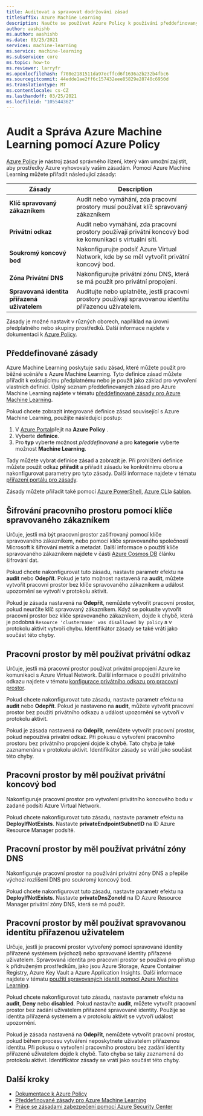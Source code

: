 ```yaml
---
title: Auditovat a spravovat dodržování zásad
titleSuffix: Azure Machine Learning
description: Naučte se používat Azure Policy k používání předdefinovaných zásad pro Azure Machine Learning, abyste se ujistili, že vaše pracovní prostory vyhovují vašim požadavkům.
author: aashishb
ms.author: aashishb
ms.date: 03/25/2021
services: machine-learning
ms.service: machine-learning
ms.subservice: core
ms.topic: how-to
ms.reviewer: larryfr
ms.openlocfilehash: f708e2181511da97ecffcd6f1636a2b232b4fbc6
ms.sourcegitcommit: 44edde1ae2ff6c157432eee85829e28740c6950d
ms.translationtype: MT
ms.contentlocale: cs-CZ
ms.lasthandoff: 03/25/2021
ms.locfileid: "105544362"
---
```

# <a name="audit-and-manage-azure-machine-learning-using-azure-policy"></a>Audit a Správa Azure Machine Learning pomocí Azure Policy

[Azure Policy](../governance/policy/index.yml) je nástroj zásad správného řízení, který vám umožní zajistit, aby prostředky Azure vyhovovaly vašim zásadám. Pomocí Azure Machine Learning můžete přiřadit následující zásady:

| Zásady | Description |
| ----- | ----- |
| **Klíč spravovaný zákazníkem** | Audit nebo vymáhání, zda pracovní prostory musí používat klíč spravovaný zákazníkem |
| **Privátní odkaz** | Audit nebo vymáhání, zda pracovní prostory používají privátní koncový bod ke komunikaci s virtuální sítí. |
| **Soukromý koncový bod** | Nakonfigurujte podsíť Azure Virtual Network, kde by se měl vytvořit privátní koncový bod. |
| **Zóna Privátní DNS** | Nakonfigurujte privátní zónu DNS, která se má použít pro privátní propojení. |
| **Spravovaná identita přiřazená uživatelem** | Auditujte nebo uplatněte, jestli pracovní prostory používají spravovanou identitu přiřazenou uživatelem. |

Zásady je možné nastavit v různých oborech, například na úrovni předplatného nebo skupiny prostředků. Další informace najdete v dokumentaci k [Azure Policy](../governance/policy/overview.md).

## <a name="built-in-policies"></a>Předdefinované zásady

Azure Machine Learning poskytuje sadu zásad, které můžete použít pro běžné scénáře s Azure Machine Learning. Tyto definice zásad můžete přiřadit k existujícímu předplatnému nebo je použít jako základ pro vytvoření vlastních definicí. Úplný seznam předdefinovaných zásad pro Azure Machine Learning najdete v tématu [předdefinované zásady pro Azure Machine Learning](../governance/policy/samples/built-in-policies.md#machine-learning).

Pokud chcete zobrazit integrované definice zásad související s Azure Machine Learning, použijte následující postup:

1. V [Azure Portal](https://portal.azure.com)přejít na __Azure Policy__ .
1. Vyberte __definice__.
1. Pro __typ__ vyberte možnost _předdefinované_ a pro __kategorie__ vyberte možnost __Machine Learning__.

Tady můžete vybrat definice zásad a zobrazit je. Při prohlížení definice můžete použít odkaz __přiřadit__ a přiřadit zásadu ke konkrétnímu oboru a nakonfigurovat parametry pro tyto zásady. Další informace najdete v tématu [přiřazení portálu pro zásady](../governance/policy/assign-policy-portal.md).

Zásady můžete přiřadit také pomocí [Azure PowerShell](../governance/policy/assign-policy-powershell.md), [Azure CLI](../governance/policy/assign-policy-azurecli.md)a [šablon](../governance/policy/assign-policy-template.md).

## <a name="workspace-encryption-with-customer-managed-key"></a>Šifrování pracovního prostoru pomocí klíče spravovaného zákazníkem

Určuje, jestli má být pracovní prostor zašifrovaný pomocí klíče spravovaného zákazníkem, nebo pomocí klíče spravovaného společností Microsoft k šifrování metrik a metadat. Další informace o použití klíče spravovaného zákazníkem najdete v části [Azure Cosmos DB](concept-data-encryption.md#azure-cosmos-db) článku šifrování dat.

Pokud chcete nakonfigurovat tuto zásadu, nastavte parametr efektu na __audit__ nebo __Odepřít__. Pokud je tato možnost nastavená na __audit__, můžete vytvořit pracovní prostor bez klíče spravovaného zákazníkem a událost upozornění se vytvoří v protokolu aktivit.

Pokud je zásada nastavená na __Odepřít__, nemůžete vytvořit pracovní prostor, pokud neurčíte klíč spravovaný zákazníkem. Když se pokusíte vytvořit pracovní prostor bez klíče spravovaného zákazníkem, dojde k chybě, která je podobná `Resource 'clustername' was disallowed by policy` a v protokolu aktivit vytvoří chybu. Identifikátor zásady se také vrátí jako součást této chyby.

## <a name="workspace-should-use-private-link"></a>Pracovní prostor by měl používat privátní odkaz

Určuje, jestli má pracovní prostor používat privátní propojení Azure ke komunikaci s Azure Virtual Network. Další informace o použití privátního odkazu najdete v tématu [konfigurace privátního odkazu pro pracovní prostor](how-to-configure-private-link.md).

Pokud chcete nakonfigurovat tuto zásadu, nastavte parametr efektu na __audit__ nebo __Odepřít__. Pokud je nastaveno na __audit__, můžete vytvořit pracovní prostor bez použití privátního odkazu a událost upozornění se vytvoří v protokolu aktivit.

Pokud je zásada nastavená na __Odepřít__, nemůžete vytvořit pracovní prostor, pokud nepoužívá privátní odkaz. Při pokusu o vytvoření pracovního prostoru bez privátního propojení dojde k chybě. Tato chyba je také zaznamenána v protokolu aktivit. Identifikátor zásady se vrátí jako součást této chyby.

## <a name="workspace-should-use-private-endpoint"></a>Pracovní prostor by měl používat privátní koncový bod

Nakonfiguruje pracovní prostor pro vytvoření privátního koncového bodu v zadané podsíti Azure Virtual Network.

Pokud chcete nakonfigurovat tuto zásadu, nastavte parametr efektu na __DeployIfNotExists__. Nastavte __privateEndpointSubnetID__ na ID Azure Resource Manager podsítě.
## <a name="workspace-should-use-private-dns-zones"></a>Pracovní prostor by měl používat privátní zóny DNS

Nakonfiguruje pracovní prostor na používání privátní zóny DNS a přepíše výchozí rozlišení DNS pro soukromý koncový bod.

Pokud chcete nakonfigurovat tuto zásadu, nastavte parametr efektu na __DeployIfNotExists__. Nastavte __privateDnsZoneId__ na ID Azure Resource Manager privátní zóny DNS, která se má použít. 

## <a name="workspace-should-use-user-assigned-managed-identity"></a>Pracovní prostor by měl používat spravovanou identitu přiřazenou uživatelem

Určuje, jestli je pracovní prostor vytvořený pomocí spravované identity přiřazené systémem (výchozí) nebo spravované identity přiřazené uživatelem. Spravovaná identita pro pracovní prostor se používá pro přístup k přidruženým prostředkům, jako jsou Azure Storage, Azure Container Registry, Azure Key Vault a Azure Application Insights. Další informace najdete v tématu [použití spravovaných identit pomocí Azure Machine Learning](how-to-use-managed-identities.md).

Pokud chcete nakonfigurovat tuto zásadu, nastavte parametr efektu na __audit__, __Deny__ nebo __disabled__. Pokud nastavíte __audit__, můžete vytvořit pracovní prostor bez zadání uživatelem přiřazené spravované identity. Použije se identita přiřazená systémem a v protokolu aktivit se vytvoří událost upozornění.

Pokud je zásada nastavená na __Odepřít__, nemůžete vytvořit pracovní prostor, pokud během procesu vytváření neposkytnete uživatelem přiřazenou identitu. Při pokusu o vytvoření pracovního prostoru bez zadání identity přiřazené uživatelem dojde k chybě. Tato chyba se taky zaznamená do protokolu aktivit. Identifikátor zásady se vrátí jako součást této chyby.

## <a name="next-steps"></a>Další kroky

* [Dokumentace k Azure Policy](../governance/policy/overview.md)
* [Předdefinované zásady pro Azure Machine Learning](policy-reference.md)
* [Práce se zásadami zabezpečení pomocí Azure Security Center](../security-center/tutorial-security-policy.md)